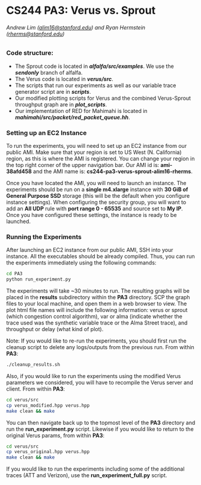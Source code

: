 # CS244 PA3: Verus vs. Sprout
###### Andrew Lim (alim16@stanford.edu) and Ryan Hermstein (rherms@stanford.edu)

### Code structure:

* The Sprout code is located in ***alfalfa/src/examples***. We use the ***sendonly*** branch of alfalfa.
* The Verus code is located in ***verus/src***.
* The scripts that run our experiments as well as our variable trace generator script are in ***scripts***.
* Our modified plotting scripts for Verus and the combined Verus-Sprout throughput graph are in ***plot_scripts***.
* Our implementation of RED for Mahimahi is located in ***mahimahi/src/packet/red_packet_queue.hh***.

### Setting up an EC2 Instance

To run the experiments, you will need to set up an EC2 instance from our public AMI.
Make sure that your region is set to US West (N. California) region, as this is where
the AMI is registered. You can change your region in the top right corner of the upper 
navigation bar. Our AMI id is: **ami-38afd458** and the AMI name is: **cs244-pa3-verus-sprout-alim16-rherms**.

Once you have located the AMI, you will need to launch an instance.
The experiments should be run on a **single m4.xlarge** instance with **30 GiB of General Purpose SSD** 
storage (this will be the default when you configure instance settings). When configuring the
security group, you will want to add an **All UDP** rule with **port range 0 - 65535** and source set to **My IP**.
Once you have configured these settings, the instance is ready to be launched.

### Running the Experiments
After launching an EC2 instance from our public AMI, SSH into your instance. All the executables
should be already compiled. Thus, you can run the experiments immediately using the following commands:

```sh
cd PA3
python run_experiment.py
```
The experiments will take ~30 minutes to run. The resulting graphs will be placed in the **results** subdirectory 
within the **PA3** directory. SCP the graph files to your local machine, and open them in a web browser to view.
The plot html file names will include the following information: verus or sprout (which congestion control algorithm),
var or alma (indicate whether the trace used was the synthetic variable trace or the Alma Street trace), and throughput
or delay (what kind of plot).

Note: If you would like to re-run the experiments, you should first run the cleanup script to delete any logs/outputs
from the previous run. From within **PA3**:

```sh
./cleanup_results.sh
```

Also, if you would like to run the experiments using the modified Verus parameters we considered, you will have to
recompile the Verus server and client. From within **PA3**:

```sh
cd verus/src
cp verus_modified.hpp verus.hpp
make clean && make
```

You can then navigate back up to the topmost level of the **PA3** directory and run the **run_experiment.py** script.
Likewise if you would like to return to the original Verus params, from within **PA3**:

```sh
cd verus/src
cp verus_original.hpp verus.hpp
make clean && make
```

If you would like to run the experiments including some of the additional traces (ATT and Verizon), use the 
**run_experiment_full.py** script.


